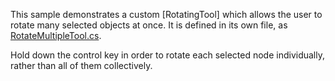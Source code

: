 This sample demonstrates a custom [RotatingTool] which allows the user to rotate many selected objects at once.
It is defined in its own file, as [RotateMultipleTool.cs](https://github.com/NorthwoodsSoftware/GoDiagram/blob/main/Extensions/Tools/RotateMultiple/RotateMultipleTool.cs).

Hold down the control key in order to rotate each selected node individually, rather than all of them collectively.